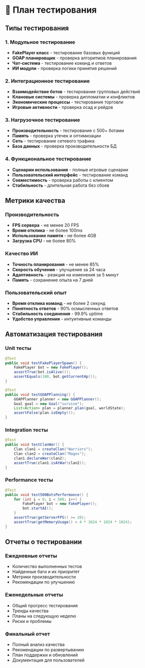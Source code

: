 # 🧪 План тестирования

## Типы тестирования

### 1. Модульное тестирование
- **FakePlayer класс** - тестирование базовых функций
- **GOAP планировщик** - проверка алгоритмов планирования
- **Чат-система** - тестирование команд и ответов
- **ИИ модули** - проверка логики принятия решений

### 2. Интеграционное тестирование
- **Взаимодействие ботов** - тестирование групповых действий
- **Клановые системы** - проверка дипломатии и конфликтов
- **Экономические процессы** - тестирование торговли
- **Игровые активности** - проверка осад и рейдов

### 3. Нагрузочное тестирование
- **Производительность** - тестирование с 500+ ботами
- **Память** - проверка утечек и оптимизации
- **Сеть** - тестирование сетевого трафика
- **База данных** - проверка производительности БД

### 4. Функциональное тестирование
- **Сценарии использования** - полные игровые сценарии
- **Пользовательский интерфейс** - тестирование команд
- **Совместимость** - проверка работы с клиентом
- **Стабильность** - длительная работа без сбоев

## Метрики качества

### Производительность
- **FPS сервера** - не менее 20 FPS
- **Время отклика** - не более 100ms
- **Использование памяти** - не более 4GB
- **Загрузка CPU** - не более 80%

### Качество ИИ
- **Точность планирования** - не менее 85%
- **Скорость обучения** - улучшение за 24 часа
- **Адаптивность** - реакция на изменения за 5 минут
- **Память** - сохранение опыта на 7 дней

### Пользовательский опыт
- **Время отклика команд** - не более 2 секунд
- **Понятность ответов** - 90% осмысленных ответов
- **Стабильность соединения** - 99.9% uptime
- **Удобство управления** - интуитивные команды

## Автоматизация тестирования

### Unit тесты
```java
@Test
public void testFakePlayerSpawn() {
    FakePlayer bot = new FakePlayer();
    assertTrue(bot.isAlive());
    assertEquals(100, bot.getCurrentHp());
}

@Test
public void testGOAPPlanning() {
    GOAPPlanner planner = new GOAPPlanner();
    Goal goal = new Goal("survive");
    List<Action> plan = planner.plan(goal, worldState);
    assertFalse(plan.isEmpty());
}
```

### Integration тесты
```java
@Test
public void testClanWar() {
    Clan clan1 = createClan("Warriors");
    Clan clan2 = createClan("Mages");
    clan1.declareWar(clan2);
    assertTrue(clan1.isAtWar(clan2));
}
```

### Performance тесты
```java
@Test
public void test500BotsPerformance() {
    for (int i = 0; i < 500; i++) {
        FakePlayer bot = new FakePlayer();
        bot.startAI();
    }
    assertTrue(getServerFPS() >= 20);
    assertTrue(getMemoryUsage() < 4 * 1024 * 1024 * 1024);
}
```

## Отчеты о тестировании

### Ежедневные отчеты
- Количество выполненных тестов
- Найденные баги и их приоритет
- Метрики производительности
- Рекомендации по улучшению

### Еженедельные отчеты
- Общий прогресс тестирования
- Тренды качества
- Планы на следующую неделю
- Риски и проблемы

### Финальный отчет
- Полный анализ качества
- Рекомендации по развертыванию
- План поддержки и обновлений
- Документация для пользователей
